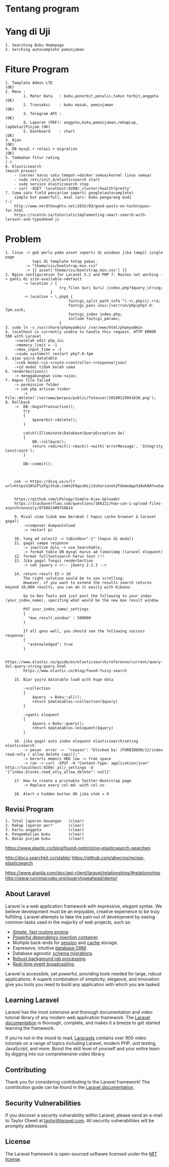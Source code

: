 # Tentang program

# Yang di Uji
	1. Searching Buku Homepage
	2. Serching autocomplete peminjaman

# Fiture Program
	1. Template Admin LTE 														(OK)
	2. Menu : 
			1. Mater Data 	: buku,penerbit,penulis,tahun terbit,anggota 		(OK)
			2. Transaksi 	: buku masuk, peminjaman 							(OK)
			3. Telegram API : 													(OK)
			4. Laporan (PDF): anggota,buku,peminjaman,rekapLap, lapDetailPinjam	(OK)
			5. Dashboard	: chart 											(OK)
	3. Ajax 																	(OK)
	4. DB mysql + relasi + migration 											(OK)
	5. Tambahan fitur rating 													(-)
	6. Elasticsearch 															(masih proses)
		- (server harus satu tempat->docker semua/kernel linux semua)
		- sudo /etc/init.d/elasticsearch start 
		- sudo service elasticsearch stop   
		- curl -XGET 'localhost:9200/_cluster/health?pretty' 
	7. Cuma satu field pencarian seperti google(autocomplete) 
		simple but powerfull, msal cari: buku pengarang budi					(-)
		http://www.nerdthoughts.net/2015/03/good-posts-on-techniques-for.html
		https://scotch.io/tutorials/implementing-smart-search-with-laravel-and-typeahead-js

# Problem 
	1. linux -> gak perlu pake asset seperti di windows jika tampil single page
				tapi di template tetap pakai.
			 -> "theme/css/bootstrap.min.css" 
			 -> {{ asset('theme/css/bootstrap.min.css') }}
	2. Nginx configuration for Laravel 5.2 and PHP 7: Routes not working -> ganti di site-available->default
			-> location / {
						    try_files $uri $uri/ /index.php?$query_string;
						}
			-> location ~ \.php$ {
							    fastcgi_split_path_info ^(.+\.php)(/.+)$;
							    fastcgi_pass unix:/var/run/php/php7.0-fpm.sock;
							    fastcgi_index index.php;
							    include fastcgi_params;
							}
	3. sudo ln -s /usr/share/phpmyadmin/ /var/www/html/phpmyadmin 
	4. localhost is currently unable to handle this request. HTTP ERROR 500 with Laravel
		->setelah edit php.ini
		->memory_limit = -1
		->max_input_time = -1
		->sudo systemctl restart php7.0-fpm
	5. ajax yajra datatable
		->cek modal->js->route->controller->response(json)
		->id modal tidak boleh sama
	6. renderSections()
		-> menggabungkan view->ajax;
	7. Hapus file failed 
		-> permission folder
		-> cek php artisan tinker 
			->  File::delete('/var/www/perpus/public/fotouser/20180125041638.png');
	8. Rollback
		->  DB::beginTransaction();
            try 
            { 
                $penerbit->delete();
            }
            
            catch(\Illuminate\Database\QueryException $e) 
            {
                DB::rollback();
                return redirect()->back()->with('errorMessage', 'Integrity Constraint');
            }

            DB::commit();
    


		cek -> https://disq.us/url?url=https%3A%2F%2Fgithub.com%2FAgusWijiSuhariono%2FdemoApp%3AakQAYxuGaw0iyARQbtSI5uXnkTA&cuid=5251392


		https://github.com/LPology/Simple-Ajax-Uploader
		https://stackoverflow.com/questions/166221/how-can-i-upload-files-asynchronously/8758614#8758614

		9. Misal view tidak mau berubah ( hapus cache browser & laravel gagal)
			->composer dumpautoload
			-> restart pc

		10. Yang ad select2 -> tabindex="-1" (hapus di modal)
		11. gagal sampe response
			-> inactive dulu -> use Searchable;
			-> format table DB mysql harus ad timestamp (laravel eloquent)
		12. format fulltextsearch harus text !!!
		13. Jika gagal fungsi renderSection
			-> cek jquery = <!-- jQuery 2.2.3 -->

		14. return result ES > 10
			The right solution would be to use scrolling.
			However, if you want to extend the results search returns beyond 10,000 results, you can do it easily with Kibana:

			Go to Dev Tools and just post the following to your index (your_index_name), specifing what would be the new max result window

			PUT your_index_name/_settings
			{ 
			  "max_result_window" : 500000 
			}

			If all goes well, you should see the following success response:
			{
			  "acknowledged": true
			}
			
			https://www.elastic.co/guide/en/elasticsearch/reference/current/query-dsl-query-string-query.html
			https://www.elastic.co/blog/found-fuzzy-search

		15. Biar yajra datatable load with huge data

			->collection
			{
				$query  = Buku::all();
        		return $datatables->collection($query)
			}

			->ganti eloquent
			{
				$query = Buku::query();
        		return $datatables->eloquent($query)
			}

		16. jika gagal auto index eloquent elasticsearch/seting elasticsearch
			-> pesan  error ->  "reason": "blocked by: [FORBIDDEN/12/index read-only / allow delete (api)];"
			-> berarti memori HDD low -> free space
			-> run -> curl -XPUT -H "Content-Type: application/json" http://localhost:9200/_all/_settings -d '{"index.blocks.read_only_allow_delete": null}'

		17. How to create a printable Twitter-Bootstrap page
			-> Replace every col-md- with col-xs-

		18. Alert n hidden button OK jika stok = 0 

## Revisi Program
	1. Total laporan keuangan 	(clear)
	2. Rekap laporan per?		(clear)	
    3. Kartu anggota			(clear)
    4. Pengembalian buku		(clear)
    5. Batas pinjam buku 		(clear)


			

        	


https://www.elastic.co/blog/found-optimizing-elasticsearch-searches

http://docs.searchkit.co/stable/
https://github.com/abecms/recipe-elasticsearch

https://www.algolia.com/doc/api-client/laravel/relationships/#relationships
http://www.runningcoder.org/jquerytypeahead/demo/


	
## About Laravel

Laravel is a web application framework with expressive, elegant syntax. We believe development must be an enjoyable, creative experience to be truly fulfilling. Laravel attempts to take the pain out of development by easing common tasks used in the majority of web projects, such as:

- [Simple, fast routing engine](https://laravel.com/docs/routing).
- [Powerful dependency injection container](https://laravel.com/docs/container).
- Multiple back-ends for [session](https://laravel.com/docs/session) and [cache](https://laravel.com/docs/cache) storage.
- Expressive, intuitive [database ORM](https://laravel.com/docs/eloquent).
- Database agnostic [schema migrations](https://laravel.com/docs/migrations).
- [Robust background job processing](https://laravel.com/docs/queues).
- [Real-time event broadcasting](https://laravel.com/docs/broadcasting).

Laravel is accessible, yet powerful, providing tools needed for large, robust applications. A superb combination of simplicity, elegance, and innovation give you tools you need to build any application with which you are tasked.

## Learning Laravel

Laravel has the most extensive and thorough documentation and video tutorial library of any modern web application framework. The [Laravel documentation](https://laravel.com/docs) is thorough, complete, and makes it a breeze to get started learning the framework.

If you're not in the mood to read, [Laracasts](https://laracasts.com) contains over 900 video tutorials on a range of topics including Laravel, modern PHP, unit testing, JavaScript, and more. Boost the skill level of yourself and your entire team by digging into our comprehensive video library.

## Contributing

Thank you for considering contributing to the Laravel framework! The contribution guide can be found in the [Laravel documentation](http://laravel.com/docs/contributions).

## Security Vulnerabilities

If you discover a security vulnerability within Laravel, please send an e-mail to Taylor Otwell at taylor@laravel.com. All security vulnerabilities will be promptly addressed.

## License

The Laravel framework is open-sourced software licensed under the [MIT license](http://opensource.org/licenses/MIT).

